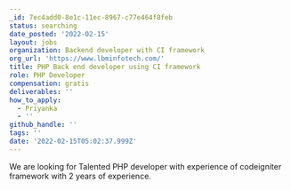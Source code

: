 ```yaml
---
_id: 7ec4add0-8e1c-11ec-8967-c77e464f8feb
status: searching
date_posted: '2022-02-15'
layout: jobs
organization: Backend developer with CI framework
org_url: 'https://www.lbminfotech.com/'
title: PHP Back end developer using CI framework
role: PHP Developer
compensation: gratis
deliverables: ''
how_to_apply:
  - Priyanka
  - ''
github_handle: ''
tags: ''
date: '2022-02-15T05:02:37.999Z'
---
```

We are looking for Talented PHP developer with experience of codeigniter framework with  2 years of experience.
